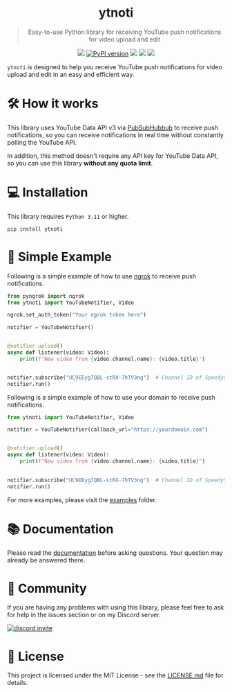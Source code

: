 <div align="center">
    <h1>ytnoti</h1>
</div>

<blockquote align="center">
    Easy-to-use Python library for receiving YouTube push notifications for video upload and edit
</blockquote>

<div align="center">
    <img src="https://img.shields.io/badge/Python-3.11%20%7C%203.12-blue?logo=python">
    <a href="https://pypi.org/project/ytnoti"><img src="https://img.shields.io/pypi/v/ytnoti.svg?color=brightgreen&logo=pypi&logoColor=yellow" alt="PyPI version"></a>
    <img src="https://static.pepy.tech/badge/ytnoti">
    <img src="https://img.shields.io/github/license/SeoulSKY/ytnoti">
    <img src="https://github.com/SeoulSKY/ytnoti/actions/workflows/pylint.yml/badge.svg">
</div>

`ytnoti` is designed to help you receive YouTube push notifications for video
upload and edit in an easy and efficient way.

# 🛠️ How it works

This library uses YouTube Data API v3 via 
[PubSubHubbub](https://developers.google.com/youtube/v3/guides/push_notifications) to receive push 
notifications, so you can receive notifications in real time without constantly polling the YouTube API.

In addition, this method doesn't require any API key for YouTube Data API, so you can use this library **without any quota limit**.

# 💻 Installation

This library requires `Python 3.11` or higher.

```bash
pip install ytnoti
```

# 📖 Simple Example

Following is a simple example of how to use [ngrok](https://dashboard.ngrok.com/get-started/setup) to receive push notifications.

```python
from pyngrok import ngrok
from ytnoti import YouTubeNotifier, Video

ngrok.set_auth_token("Your ngrok token here")

notifier = YouTubeNotifier()


@notifier.upload()
async def listener(video: Video):
    print(f"New video from {video.channel.name}: {video.title}")


notifier.subscribe("UC9EEyg7QBL-stRX-7hTV3ng")  # Channel ID of SpeedyStyle
notifier.run()
```

Following is a simple example of how to use your domain to receive push notifications.

```python
from ytnoti import YouTubeNotifier, Video

notifier = YouTubeNotifier(callback_url="https://yourdomain.com")


@notifier.upload()
async def listener(video: Video):
    print(f"New video from {video.channel.name}: {video.title}")

    
notifier.subscribe("UC9EEyg7QBL-stRX-7hTV3ng")  # Channel ID of SpeedyStyle
notifier.run()
```

For more examples, please visit the [examples](https://github.com/SeoulSKY/ytnoti/tree/main/examples) folder.

# 📚 Documentation

Please read the [documentation](https://ytnoti.readthedocs.io/en/latest/) before asking questions. 
Your question may already be answered there.

# 👥 Community

If you are having any problems with using this library, please feel free to ask for help in the issues section or 
on my Discord server.

<a href="https://discord.gg/kQZDJJB">
    <img alt="discord invite" src="http://invidget.switchblade.xyz/kQZDJJB">
</a>

# 📄 License

This project is licensed under the MIT License - see the [LICENSE.md](https://github.com/SeoulSKY/ytnoti/blob/main/LICENSE.md) file for details.
